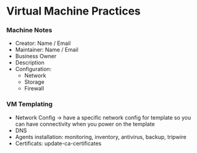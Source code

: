 # Virtual Machine Practices


### Machine Notes

- Creator: Name / Email
- Maintainer: Name / Email
- Business Owner
- Description
- Configuration:
    - Network
    - Storage
    - Firewall


### VM Templating

- Network Config -> have a specific network config for template so you can have connectivity when you power on the template
- DNS
- Agents installation: monitoring, inventory, antivirus, backup, tripwire
- Certificats: update-ca-certificates
